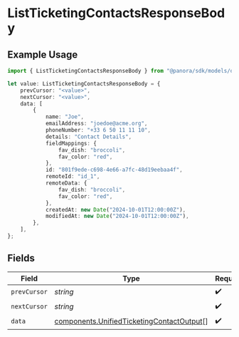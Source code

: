 # ListTicketingContactsResponseBody

## Example Usage

```typescript
import { ListTicketingContactsResponseBody } from "@panora/sdk/models/operations";

let value: ListTicketingContactsResponseBody = {
    prevCursor: "<value>",
    nextCursor: "<value>",
    data: [
        {
            name: "Joe",
            emailAddress: "joedoe@acme.org",
            phoneNumber: "+33 6 50 11 11 10",
            details: "Contact Details",
            fieldMappings: {
                fav_dish: "broccoli",
                fav_color: "red",
            },
            id: "801f9ede-c698-4e66-a7fc-48d19eebaa4f",
            remoteId: "id_1",
            remoteData: {
                fav_dish: "broccoli",
                fav_color: "red",
            },
            createdAt: new Date("2024-10-01T12:00:00Z"),
            modifiedAt: new Date("2024-10-01T12:00:00Z"),
        },
    ],
};
```

## Fields

| Field                                                                                                  | Type                                                                                                   | Required                                                                                               | Description                                                                                            |
| ------------------------------------------------------------------------------------------------------ | ------------------------------------------------------------------------------------------------------ | ------------------------------------------------------------------------------------------------------ | ------------------------------------------------------------------------------------------------------ |
| `prevCursor`                                                                                           | *string*                                                                                               | :heavy_check_mark:                                                                                     | N/A                                                                                                    |
| `nextCursor`                                                                                           | *string*                                                                                               | :heavy_check_mark:                                                                                     | N/A                                                                                                    |
| `data`                                                                                                 | [components.UnifiedTicketingContactOutput](../../models/components/unifiedticketingcontactoutput.md)[] | :heavy_check_mark:                                                                                     | N/A                                                                                                    |
